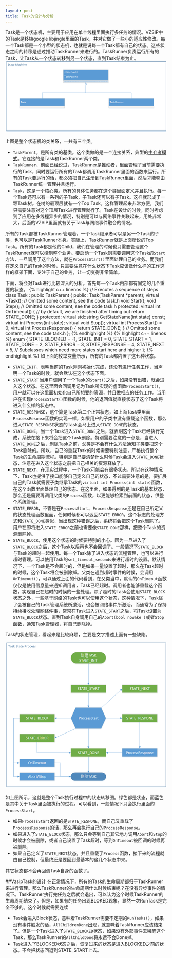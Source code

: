 ```yaml
---
layout: post
title: Task的设计与分析
---
```

Task是一个状态机，主要用于应用在单个线程里面执行多任务的情况。VZSIP中的Task是移植google libjingle里面的Task，并对它做了一些小的适应性修改。每一个Task都是一个小型的状态机，也就是说每一个Task都有自己的状态。这些状态之间的转移是通过推动TaskRunner来进行的。TaskRunner负责运行所有的Task，让Task从一个状态转移到另一个状态，直到Task结束为止。
![状态机的类关系](/img/task/state_machine_class.png)

<!--more-->

上图是整个状态机的类关系，一共有三个类。

* `TaskParent`，是所有类的基类。这个类做的是一个连接关系，典型的[中介者模式](http://blog.csdn.net/wuzhekai1985/article/details/6673603 "中介者模式")。它连接的是Task和TaskRunner两个类。
* `TaskRunner`，前面已经说过，TaskRunner是推动者，里面管理了当前需要执行的Task，同时要运行所有的Task都调用TaskRunner里面的函数来运行。所有的Task要运行的话，都必须把自己注册到TaskRunner里面，然后才能够由TaskRunner统一管理并且运行。
* `Task`，这是一个核心类。所有的具体任务都在这个类里面定义并且执行。每一个Task还可以有一系列的子Task，子Task还可以有子Task。这样就形成了一颗Task树。在树的最顶层就有一个Top Task。这样管理起来非常方便，我们只需要注意对这个顶层Task进行管理就行了。Task在设计的时候，同时考虑到了应用在多线程异步的情况，特别是可以与网络事件关联起来，用处非常大，后面的VZSIP里面就有关于Task与网络事件融合的情况。

所有的Task都被TaskRunner管理着，一个Task继承者可以是另一个Task的子类，也可以是TaskRunner本身。实际上，TaskRunner就是上面所说的Top Task。所有的Task都是他的Child，我们在管理的时候也只需要管理这个TaskRunner就可以控制整个业务。要启动一个Task则需要调用这个Task的`Start`方法，一旦调用了这个方法，就在`ProcessStart()`里面处理自己的业务。而我们在定义自己的Task的时候，只需要注意在什么状态下Task应该做什么样的工作这样的框架下面，专注于自己的业务，让一切变得非常简单。

下面，将会对Task进行比较深入的分析。首先每一个Task内部都有固定的几个重要的状态。
{% highlight c++ linenos %}
// Executes a sequence of steps
class Task : public TaskParent {
 public:
  Task(TaskParent *parent);
  virtual ~Task();
  // Omitted some content, see the code task.h
  void Start();
  void Step();
  // Omitted some content, see the code task.h 
protected:
  virtual int OnTimeout() {
    // by default, we are finished after timing out
    return STATE_DONE;
  }
 protected:
  virtual std::string GetStateName(int state) const;
  virtual int Process(int state);
  virtual void Stop();
  virtual int ProcessStart() = 0;
  virtual int ProcessResponse() { return STATE_DONE; }
  // Omitted some content, see the code task.h
};
{% endhighlight %}
{% highlight c++ linenos %}
  enum {
    STATE_BLOCKED = -1,
    STATE_INIT = 0,
    STATE_START = 1,
    STATE_DONE = 2,
    STATE_ERROR = 3,
    STATE_RESPONSE = 4,
    STATE_NEXT = 5,  // Subclasses which need more states start here and higher
  };
{% endhighlight %}
如上面的枚举变量所示，所有的Task都内置了这七种状态。

* `STATE_INIT`，表明当前的Task刚刚初始化完成，还没有进行任务工作，当声明一个Task的时候，就会默认在这个状态下面。
* `STATE_START` 当用户调用了一个Task的`Start()`之后，如果没有出错，就会进入这个状态。在这里面会回调用记为Task所实现的虚函数`ProcessStart()`，用户就可以在这里面初始化自己所想要的资源，并且做相应的任务工作。当用户在实现`ProcessStart()`函数的时候，他的返回值就直接状态了这个Task将进入什么样的状态中。
* `STATE_RESPONSE`，这个算是Task第二个正常状态，如上面Task类里面`ProcessResonse`函数的实现一样，如果用户的子类中没有重载这个函数，那么进入`STATE_RESPONSE`状态的Task会马上进入`STATE_DONE`的状态。
* `STATE_DONE`，当一个Task进入`STATE_DONE`之后，就表明这个Task已经执行完成，系统在接下来将会把这个Task删除。特别需要注意的一点是，当进入`STATE_DONE`之后，删除Task之前，父类是不会有什么方法通知子类要把这个Task删除的。所以，自己的重载Task的时候需要特别注意，严格执行整个Task的生命周期流程。特别是自己要清楚什么时候Task会进入`STATE_DONE`状态，注意在进入这个状态之前把自己相关的资源释放了。
* `STATE_NEXT`，在现实过程中，一个Task可能会有很多状态，所以在这种情况下，Task也提供了接口能够自己定义自己的状态，不过需要注意的是，要扩展自己的Task就需要子类继承Task的`virtual int Process(int state)`函数，在这个函数里面处理自己的状态。在这里面，如果得到的是Task的基本状态，那么还是需要再调用父类的`Process`函数，以更能够检索到前面的状态，供整个系统管理。
* `STATE_ERROR`，不管是在`ProcessStart`、`ProcessResponse`还是在自己所定义的状态处理函数里面，任何时候都可以返回`STATE_ERROR`，这个状态的处理方式和`STATE_DONE`类似，当出现这种错误之后，系统将会把这个Task删除了。用户在即将进入`STATE_ERROR`之前也需要像`STATE_DONE`那样，把整个Task的资源删除掉。
* `STATE_BLOCK`，使用这个状态的时候要特别的小心。因为一旦进入了`STATE_BLOCK`之后，这个Task以后再也不会回调了。一般情况下`STATE_BLOCK`与Task的超时一起使用。每一个Task除了进入状态的流程管理，也可以进行超时管理。可以使用Task的`set_timeout_seconds`来进行超时的设置。默认情况下，一个Task是不会超时的，但是如果一量设置了超时，那么在Task超时的时候，这个Task将会被删除掉。父类在遇到超时事件的时候，会调用`OnTimeout()`，可以通过上面的代码看到，在父类当中，默认的`OnTimeout`函数仅仅是使用信息量来通知调用者，Task已经超时。调用者也能够重载这个函数，实现自己在超时的时候的一些处理。除了超时的Task会使用`STATE_BLOCK`状态之外，一些基于网络的Task也可以使用这个状态，这种情况下，Task除了会被自己的Task管理系统所激活，也会被网络事件所激活。而通常为了保持持续接收处理网络件事，常常在Task进入`STATE_START`之后，将Task设置为`STATE_BLOCK`状态。直到Task自身调用自己的`Abort(bool nowake )`或者`Stop`函数，通知Task管理器，将自己删除掉。

Task的状态管理，看起来是比较麻烦，主要是文字描述上面有一些缺陷。

![状态转移图](/img/task/TaskStateProcess.png)

如上图所示，这就是整个Task执行过程中的状态转移图。绿色都是状态，而蓝色是其中关于Task里面被执行的过程。可以看到，一般情况下只会执行里面的`ProcessStart`。

* 如果`ProcessStart`返回的是`STATE_RESPONE`，而自己又重载了`ProcesssResponse`的话，那么再会执行自己的`ProcessResponse`。
* 如果进入了`STATE_BLOCK`状态，那么只会等到自己其它地方调用`Abort`和`Stop`的时候才会被删除，或者自己设置了Task超时，等到`OnTimeout`被回调的时候再被删除。
* 如果自己定义了`STATE_NEXT`状态，并且重载了`Process`函数，接下来的流程就由自己控制，但最终还是要回到最基本的这几个状态中来。

其它状态都不会再回调Task自身的函数了。

##VzsipTask的设计
在正常情况下，所有的Task的生命周期都归于TaskRunner来进行管理。那么TaskRunner的生命周期什么时候结束呢？在没有异步事件的情况下。TaskRunner执行完任务之后就会退出，可以认为这个时候TaskRunner的生命周期结束了。但是，如果有的任务出现BLOKED现象，显然一次RunTask是完全不够的。这个时候就需要连续

- Task会进入Block状态，意味着TaskRunner需要不定期的`RunTasks()`，如果没有事件触发的话，`AllChildrenDone`出现，就意味着TaskRunner应该结束了。但是一个Task进入了`STATE_BLOCKED`状态，如果没有外部事件去唤醒这个Task，那么TaskRunner的`AllChildDone`将永远不会Done掉。
- Task进入了BLOCKED状态之后，恢复过来的状态是进入BLOCKED之前的状态。不会把状态回退到STATE_START上去。